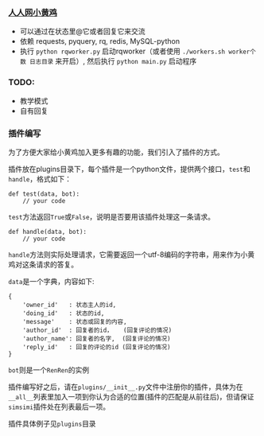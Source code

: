 ### [人人网小黄鸡](http://www.renren.com/601621937)

* 可以通过在状态里@它或者回复它来交流
* 依赖 requests, pyquery, rq, redis, MySQL-python
* 执行 `python rqworker.py` 启动rqworker（或者使用 `./workers.sh worker个数 日志目录`  来开启）, 然后执行 `python main.py` 启动程序

### TODO:

* 教学模式
* 自有回复

### 插件编写

为了方便大家给小黄鸡加入更多有趣的功能，我们引入了插件的方式。

插件放在plugins目录下，每个插件是一个python文件，提供两个接口，`test`和`handle`，格式如下：

    def test(data, bot):
        // your code

`test`方法返回`True`或`False`，说明是否要用该插件处理这一条请求。

    def handle(data, bot):
        // your code

`handle`方法则实际处理请求，它需要返回一个utf-8编码的字符串，用来作为小黄鸡对这条请求的答复。

`data`是一个字典，内容如下:

    {
        'owner_id'   : 状态主人的id,
        'doing_id'   : 状态的id,
        'message'    : 状态或回复的内容,
        'author_id'  : 回复者的id，   (回复评论的情况)
        'author_name': 回复者的名字,  (回复评论的情况)
        'reply_id'   : 回复的评论的id (回复评论的情况)
    }

`bot`则是一个`RenRen`的实例

插件编写好之后，请在`plugins/__init__.py`文件中注册你的插件，具体为在`__all__`列表里加入一项到你认为合适的位置(插件的匹配是从前往后)，但请保证`simsimi`插件处在列表最后一项。

插件具体例子见`plugins`目录
